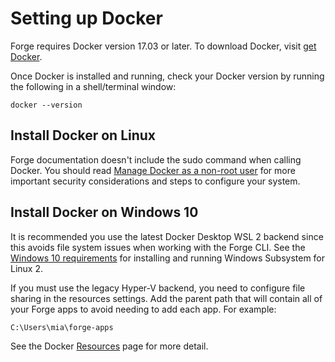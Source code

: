 
# Setting up Docker

Forge requires Docker version 17.03 or later. To download Docker, visit [get Docker](https://docs.docker.com/get-docker/).

Once Docker is installed and running, check your Docker version by running the following in a shell/terminal window:

```
docker --version
```

## Install Docker on Linux

Forge documentation doesn't include the sudo command when calling Docker. You should read [Manage Docker as a non-root user](https://docs.docker.com/engine/install/linux-postinstall/) for more important security considerations and steps to configure your system.

## Install Docker on Windows 10

It is recommended you use the latest Docker Desktop WSL 2 backend since this avoids file system issues when working with the Forge CLI. See the [Windows 10 requirements](https://docs.microsoft.com/en-us/windows/wsl/install-win10#requirements) for installing and running Windows Subsystem for Linux 2.

If you must use the legacy Hyper-V backend, you need to configure file sharing in the resources settings. Add the parent path that will contain all of your Forge apps to avoid needing to add each app. For example:

```
C:\Users\mia\forge-apps
```

See the Docker [Resources](https://docs.docker.com/docker-for-windows/#resources) page for more detail.

